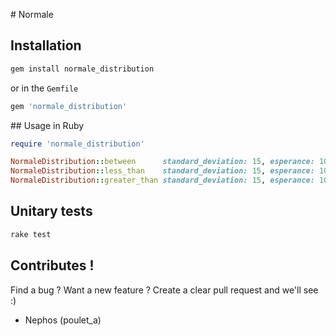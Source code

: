 # Normale


## Installation

```sh
gem install normale_distribution
```

or in the ``Gemfile``

```ruby
gem 'normale_distribution'
```


## Usage in Ruby

```ruby
require 'normale_distribution'

NormaleDistribution::between      standard_deviation: 15, esperance: 100, a: 85, b: 115 # => 0.6826894921370859
NormaleDistribution::less_than    standard_deviation: 15, esperance: 100, a: 85 # => 0.15865525393145707
NormaleDistribution::greater_than standard_deviation: 15, esperance: 100, a: 115 # => 0.15865525393145707
```


## Unitary tests

```sh
rake test
```


## Contributes !

Find a bug ? Want a new feature ?
Create a clear pull request and we'll see :)

- Nephos (poulet_a)
